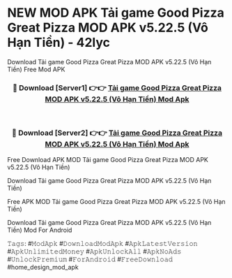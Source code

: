 # NEW MOD APK Tải game Good Pizza Great Pizza MOD APK v5.22.5 (Vô Hạn Tiền) - 42lyc
Download Tải game Good Pizza Great Pizza MOD APK v5.22.5 (Vô Hạn Tiền) Free Mod APK

<div align="center">
<h3>🔴 Download [Server1] 👉👉 <a href="https://apk-comot.site?title=Tải_game_Good_Pizza_Great_Pizza_MOD_APK_v5.22.5_(Vô_Hạn_Tiền)">Tải game Good Pizza Great Pizza MOD APK v5.22.5 (Vô Hạn Tiền) Mod Apk</a></h3><br>

<h3>🔴 Download [Server2] 👉👉 <a href="https://apk-comot.site?title=Tải_game_Good_Pizza_Great_Pizza_MOD_APK_v5.22.5_(Vô_Hạn_Tiền)">Tải game Good Pizza Great Pizza MOD APK v5.22.5 (Vô Hạn Tiền) Mod Apk</a></h3>
</div>


Free Download APK MOD Tải game Good Pizza Great Pizza MOD APK v5.22.5 (Vô Hạn Tiền)

Download Tải game Good Pizza Great Pizza MOD APK v5.22.5 (Vô Hạn Tiền) 

Free APK MOD Tải game Good Pizza Great Pizza MOD APK v5.22.5 (Vô Hạn Tiền) 

Download Tải game Good Pizza Great Pizza MOD APK v5.22.5 (Vô Hạn Tiền) Mod For Android

𝚃𝚊𝚐𝚜: #𝙼𝚘𝚍𝙰𝚙𝚔 #𝙳𝚘𝚠𝚗𝚕𝚘𝚊𝚍𝙼𝚘𝚍𝙰𝚙𝚔 #𝙰𝚙𝚔𝙻𝚊𝚝𝚎𝚜𝚝𝚅𝚎𝚛𝚜𝚒𝚘𝚗 #𝙰𝚙𝚔𝚄𝚗𝚕𝚒𝚖𝚒𝚝𝚎𝚍𝙼𝚘𝚗𝚎𝚢 #𝙰𝚙𝚔𝚄𝚗𝚕𝚘𝚌𝚔𝙰𝚕𝚕 #𝙰𝚙𝚔𝙽𝚘𝙰𝚍𝚜 #𝚄𝚗𝚕𝚘𝚌𝚔𝙿𝚛𝚎𝚖𝚒𝚞𝚖 #𝙵𝚘𝚛𝙰𝚗𝚍𝚛𝚘𝚒𝚍 #𝙵𝚛𝚎𝚎𝙳𝚘𝚠𝚗𝚕𝚘𝚊𝚍 #home_design_mod_apk